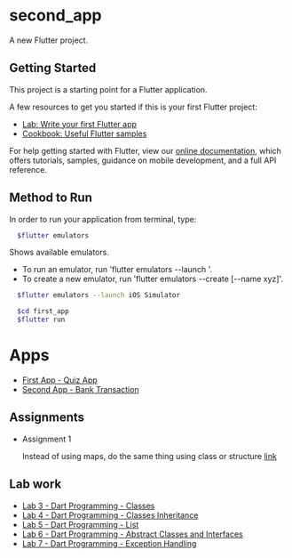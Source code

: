# second_app

A new Flutter project.

## Getting Started

This project is a starting point for a Flutter application.

A few resources to get you started if this is your first Flutter project:

- [Lab: Write your first Flutter app](https://flutter.dev/docs/get-started/codelab)
- [Cookbook: Useful Flutter samples](https://flutter.dev/docs/cookbook)

For help getting started with Flutter, view our
[online documentation](https://flutter.dev/docs), which offers tutorials,
samples, guidance on mobile development, and a full API reference.

## Method to Run

In order to run your application from terminal, type:

```bash
  $flutter emulators
```

Shows available emulators.

- To run an emulator, run 'flutter emulators --launch <emulator id>'.
- To create a new emulator, run 'flutter emulators --create [--name xyz]'.

```bash
  $flutter emulators --launch iOS Simulator
```

```bash
  $cd first_app
  $flutter run
```

# Apps

- [First App - Quiz App](https://github.com/hashirshoaeb/flutter-tales/tree/master)
- [Second App - Bank Transaction ](https://github.com/hashirshoaeb/flutter-tales/tree/second_app)

## Assignments

- Assignment 1

  Instead of using maps, do the same thing using class or structure [link](https://github.com/hashirshoaeb/flutter-tales/tree/Assignment-1)

## Lab work

- [Lab 3 - Dart Programming - Classes](./READMEdocs/lab3.md)
- [Lab 4 - Dart Programming - Classes Inheritance](./READMEdocs/lab4.md)
- [Lab 5 - Dart Programming - List](./READMEdocs/lab5.md)
- [Lab 6 - Dart Programming - Abstract Classes and Interfaces](./READMEdocs/lab6.md)
- [Lab 7 - Dart Programming - Exception Handling](./READMEdocs/lab7.md)
